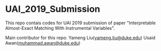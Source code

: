# UAI_2019_Submission
This repo contais codes for UAI 2019 submission of paper "Interpretable Almost-Exact Matching With Instrumental Variables". 

Main contributor for this repo:
Yameng Liu(yameng.liu@duke.edu)
Usaid Awan(muhammad.awan@duke.edu)


